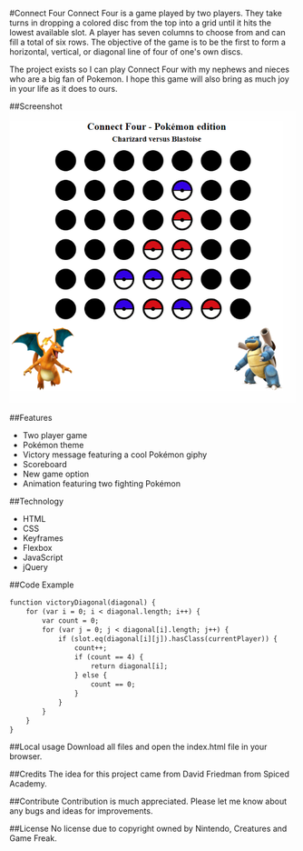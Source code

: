 #Connect Four
Connect Four is a game played by two players. They take turns in dropping a colored disc from the top into a grid until it hits the lowest available slot. A player has seven columns to choose from and can fill a total of six rows. The objective of the game is to be the first to form a horizontal, vertical, or diagonal line of four of one's own discs.

The project exists so I can play Connect Four with my nephews and nieces who are a big fan of Pokemon. I hope this game will also bring as much joy in your life as it does to ours.

##Screenshot
![Preview of Connect Four](/public/connect-four-preview.png?raw=true "Connect Four")

##Features

-   Two player game
-   Pokémon theme
-   Victory message featuring a cool Pokémon giphy
-   Scoreboard
-   New game option
-   Animation featuring two fighting Pokémon

##Technology

-   HTML
-   CSS
-   Keyframes
-   Flexbox
-   JavaScript
-   jQuery

##Code Example

```
function victoryDiagonal(diagonal) {
    for (var i = 0; i < diagonal.length; i++) {
        var count = 0;
        for (var j = 0; j < diagonal[i].length; j++) {
            if (slot.eq(diagonal[i][j]).hasClass(currentPlayer)) {
                count++;
                if (count == 4) {
                    return diagonal[i];
                } else {
                    count == 0;
                }
            }
        }
    }
}
```

##Local usage
Download all files and open the index.html file in your browser.

##Credits
The idea for this project came from David Friedman from Spiced Academy.

##Contribute
Contribution is much appreciated. Please let me know about any bugs and ideas for improvements.

##License
No license due to copyright owned by Nintendo, Creatures and Game Freak.
